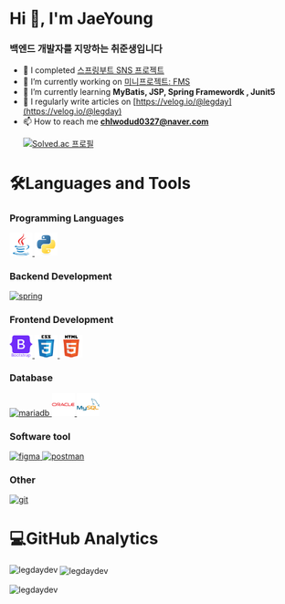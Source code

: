 

<h1 align="left">Hi 👋, I'm JaeYoung</h1>
<!-- <a href="https://hits.seeyoufarm.com"><img src="https://hits.seeyoufarm.com/api/count/incr/badge.svg?url=https%3A%2F%2Fgithub.com%2FLegdayDev&count_bg=%2379C83D&title_bg=%23555555&icon=codeigniter.svg&icon_color=%23D71717&title=hits&edge_flat=false"/></a> -->
<h3 >백엔드 개발자를 지망하는 취준생입니다</h3>

- 🔭 I completed [스프링부트 SNS 프로젝트](https://github.com/LegdayDev/SNS-Photogram)
- 🔭 I’m currently working on [미니프로젝트: FMS](https://github.com/LegdayDev/FMS)
- 🌱 I’m currently learning **MyBatis, JSP, Spring Framewordk , Junit5**
- 📝 I regularly write articles on [https://velog.io/@legday](https://velog.io/@legday)
- 📫 How to reach me **chlwodud0327@naver.com**<p><a href="https://solved.ac/chlwodud0327"><img alt="Solved.ac 프로필" src="http://mazassumnida.wtf/api/v2/generate_badge?boj=chlwodud0327" /></a></p>

<h1 align="left">🛠️Languages and Tools</h1>
<h3 align="left">Programming Languages</h3>
<a href="https://www.java.com" target="_blank" rel="noreferrer"> <img src="https://raw.githubusercontent.com/devicons/devicon/master/icons/java/java-original.svg" alt="java" width="40" height="40"/> </a> 
<a href="https://www.python.org" target="_blank" rel="noreferrer"> <img src="https://raw.githubusercontent.com/devicons/devicon/master/icons/python/python-original.svg" alt="python" width="40" height="40"/> </a>
<h3 align="left">Backend Development</h3>
<a href="https://spring.io/" target="_blank" rel="noreferrer"> <img src="https://www.vectorlogo.zone/logos/springio/springio-icon.svg" alt="spring" width="40" height="40"/> </a>
<h3 align="left">Frontend Development</h3>
<p align="left"> <a href="https://getbootstrap.com" target="_blank" rel="noreferrer"> <img src="https://raw.githubusercontent.com/devicons/devicon/master/icons/bootstrap/bootstrap-plain-wordmark.svg" alt="bootstrap" width="40" height="40"/> </a> <a href="https://www.w3schools.com/css/" target="_blank" rel="noreferrer"> <img src="https://raw.githubusercontent.com/devicons/devicon/master/icons/css3/css3-original-wordmark.svg" alt="css3" width="40" height="40"/> </a> <a href="https://www.w3.org/html/" target="_blank" rel="noreferrer"> <img src="https://raw.githubusercontent.com/devicons/devicon/master/icons/html5/html5-original-wordmark.svg" alt="html5" width="40" height="40"/> </a> </p>
<h3 align="left">Database</h3>
<p align="left"> 
  <a href="https://mariadb.org/" target="_blank" rel="noreferrer"> <img src="https://www.vectorlogo.zone/logos/mariadb/mariadb-icon.svg" alt="mariadb" width="40" height="40"/> </a>
  <a href="https://www.oracle.com/" target="_blank" rel="noreferrer"> <img src="https://raw.githubusercontent.com/devicons/devicon/master/icons/oracle/oracle-original.svg" alt="oracle" width="40" height="40"/> </a>
  <a href="https://www.mysql.com/" target="_blank" rel="noreferrer"> <img src="https://raw.githubusercontent.com/devicons/devicon/master/icons/mysql/mysql-original-wordmark.svg" alt="mysql" width="40" height="40"/> </a>
</p>

<h3 align="left">Software tool</h3>
<p align="left"> <a href="https://www.figma.com/" target="_blank" rel="noreferrer"> <img src="https://www.vectorlogo.zone/logos/figma/figma-icon.svg" alt="figma" width="40" height="40"/> </a> <a href="https://postman.com" target="_blank" rel="noreferrer"> <img src="https://www.vectorlogo.zone/logos/getpostman/getpostman-icon.svg" alt="postman" width="40" height="40"/> </a> </p>
<h3 align="left">Other</h3>
<p align="left"> 
  <a href="https://git-scm.com/" target="_blank" rel="noreferrer"> <img src="https://www.vectorlogo.zone/logos/git-scm/git-scm-icon.svg" alt="git" width="40" height="40"/> </a> 
</p>
<p align="left">
</p>

<h1 align="left">💻GitHub Analytics</h1>
<p><img align="left" src="https://github-readme-stats.vercel.app/api/top-langs?username=legdaydev&show_icons=true&locale=en&layout=compact" alt="legdaydev" /></p>
<p>&nbsp;<img align="center" src="https://github-readme-stats.vercel.app/api?username=legdaydev&show_icons=true&locale=en" alt="legdaydev" /></p>
<p><img align="center" src="https://github-readme-streak-stats.herokuapp.com/?user=legdaydev&" alt="legdaydev" /></p>

